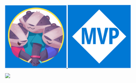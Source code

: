 
<a href="https://www.azureheroes.community/user/15172">
<img src="/heroes_logo.png" width="200">
</a>


<a href="https://mvp.microsoft.com/en-us/PublicProfile/5004167">
<img src="/mvp_logo.png" width="205">
</a>


![](https://github-readme-stats.vercel.app/api?username=groovy-sky&show_icons=true)

